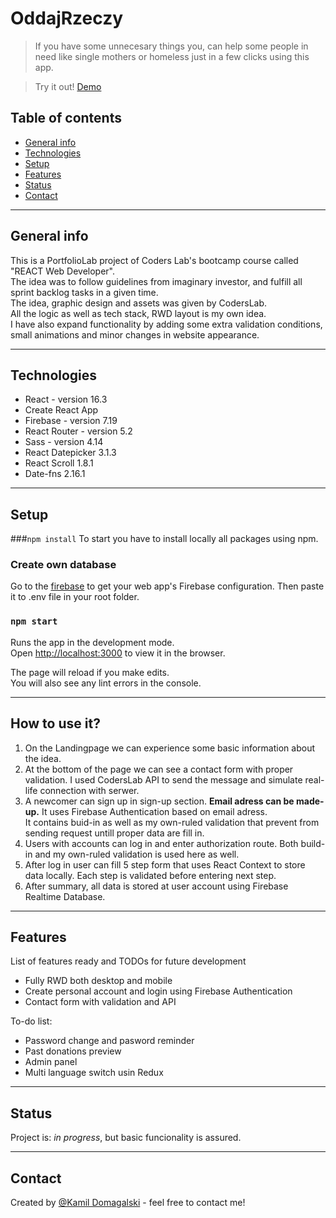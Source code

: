 # OddajRzeczy
> If you have some unnecesary things you, can help some people in need like single mothers or homeless just in a few clicks using this app.

> Try it out! [Demo](https://oddajrzeczy-66300.web.app/)

## Table of contents
* [General info](#general-info)
* [Technologies](#technologies)
* [Setup](#setup)
* [Features](#features)
* [Status](#status)
* [Contact](#contact)
<hr>

## General info

This is a PortfolioLab project of Coders Lab's bootcamp course called "REACT Web Developer". <br>
The idea was to follow guidelines from imaginary investor, and fulfill all sprint backlog tasks in a given time. <br>
The idea, graphic design and assets was given by CodersLab. <br>
All the logic as well as tech stack, RWD layout is my own idea. <br>
I have also expand functionality by adding some extra validation conditions, small animations and minor changes in website appearance.
<hr>

## Technologies
* React - version 16.3
* Create React App
* Firebase - version 7.19
* React Router - version 5.2
* Sass - version 4.14
* React Datepicker 3.1.3
* React Scroll 1.8.1
* Date-fns 2.16.1
<hr>

## Setup
###`npm install`
 To start you have to install locally all packages using npm.
### Create own database 
Go to the [firebase](https://firebase.google.com/docs/database/web/start?hl=en)
to get your web app's Firebase configuration. Then paste it to .env file in your root folder.
### `npm start`
Runs the app in the development mode.<br />
Open [http://localhost:3000](http://localhost:3000) to view it in the browser.

The page will reload if you make edits.<br />
You will also see any lint errors in the console.
<hr>

## How to use it?
1. On the Landingpage we can experience some basic information about the idea. 
2. At the bottom of the page we can see a contact form with proper validation. I used CodersLab API to send the message and simulate real-life connection with serwer.
3. A newcomer can sign up in sign-up section. <b>Email adress can be made-up.</b> It uses Firebase Authentication based on email adress.<br>
It contains buid-in as well as my own-ruled validation that prevent from sending request untill proper data are fill in. 
4. Users with accounts can log in and enter authorization route. Both build-in and my own-ruled validation is used here as well. 
5. After log in user can fill 5 step form that uses React Context to store data locally. Each step is validated before entering next step. 
6. After summary, all data is stored at user account using Firebase Realtime Database.
<hr>

## Features
List of features ready and TODOs for future development
* Fully RWD both desktop and mobile
* Create personal account and login using Firebase Authentication
* Contact form with validation and API

To-do list:
* Password change and pasword reminder
* Past donations preview
* Admin panel
* Multi language switch usin Redux
<hr>

## Status
Project is: _in progress_, but basic funcionality is assured.
<hr>

## Contact
Created by [@Kamil Domagalski](kdbrasi360@gmail.com) - feel free to contact me! 
